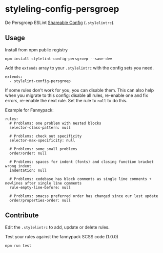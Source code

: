 # styleling-config-persgroep

De Persgroep ESLint [Shareable Config](https://eslint.org/docs/developer-guide/shareable-configs) (`.stylelintrc`).

## Usage

Install from npm public registry

```
npm install stylelint-config-persgroep --save-dev
```

Add the `extends` array to your `.stylelintrc` with the config sets you need.

```
extends:
  - stylelint-config-persgroep
```

If some rules don't work for you, you can disable them. This can also help when you migrate to this config: disable all rules, re-enable one and fix errors, re-enable the next rule. Set the rule to `null` to do this.

Example for Fannypack:
```
rules:
  # Problems: one problem with nested blocks
  selector-class-pattern: null
  
  # Problems: check out specificity
  selector-max-specificity: null
  
  # Problems: some small problems
  order/order: null
  
  # Problems: spaces for indent (fonts) and closing function bracket wrong indent
  indentation: null
  
  # Problems: codebase has block comments as single line comments + newlines after single line comments
  rule-empty-line-before: null
  
  # Problems: smacss preferred order has changed since our last update
  order/properties-order: null
```


## Contribute

Edit the `.stylelintrc` to add, update or delete rules.

Test your rules against the fannypack SCSS code (1.0.0)

```
npm run test
```
